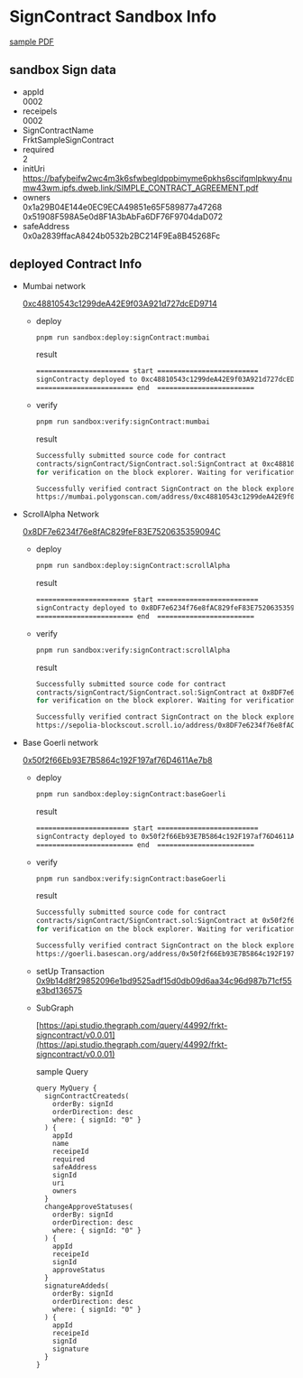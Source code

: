 # SignContract Sandbox Info

[sample PDF](https://bafybeifw2wc4m3k6sfwbegldppbimyme6pkhs6scifqmlpkwy4numw43wm.ipfs.dweb.link/SIMPLE_CONTRACT_AGREEMENT.pdf)

## sandbox Sign data

- appId  
  0002
- receipeIs  
  0002
- SignContractName  
  FrktSampleSignContract
- required  
  2
- initUri  
  https://bafybeifw2wc4m3k6sfwbegldppbimyme6pkhs6scifqmlpkwy4numw43wm.ipfs.dweb.link/SIMPLE_CONTRACT_AGREEMENT.pdf
- owners  
  0x1a29B04E144e0EC9ECA49851e65F589877a47268
  0x51908F598A5e0d8F1A3bAbFa6DF76F9704daD072
- safeAddress  
  0x0a2839ffacA8424b0532b2BC214F9Ea8B45268Fc

## deployed Contract Info

- Mumbai network

  [0xc48810543c1299deA42E9f03A921d727dcED9714](https://mumbai.polygonscan.com/address/0xc48810543c1299deA42E9f03A921d727dcED9714#code)

  - deploy

    ```bash
    pnpm run sandbox:deploy:signContract:mumbai
    ```

    result

    ```bash
    ======================= start =========================
    signContracty deployed to 0xc48810543c1299deA42E9f03A921d727dcED9714
    ======================== end  ========================
    ```

  - verify

    ```bash
    pnpm run sandbox:verify:signContract:mumbai
    ```

    result

    ```bash
    Successfully submitted source code for contract
    contracts/signContract/SignContract.sol:SignContract at 0xc48810543c1299deA42E9f03A921d727dcED9714
    for verification on the block explorer. Waiting for verification result...

    Successfully verified contract SignContract on the block explorer.
    https://mumbai.polygonscan.com/address/0xc48810543c1299deA42E9f03A921d727dcED9714#code
    ```

- ScrollAlpha Network

  [0x8DF7e6234f76e8fAC829feF83E7520635359094C](https://sepolia-blockscout.scroll.io/address/0x8DF7e6234f76e8fAC829feF83E7520635359094C#code)

  - deploy

    ```bash
    pnpm run sandbox:deploy:signContract:scrollAlpha
    ```

    result

    ```bash
    ======================= start =========================
    signContracty deployed to 0x8DF7e6234f76e8fAC829feF83E7520635359094C
    ======================== end  ========================
    ```

  - verify

    ```bash
    pnpm run sandbox:verify:signContract:scrollAlpha
    ```

    result

    ```bash
    Successfully submitted source code for contract
    contracts/signContract/SignContract.sol:SignContract at 0x8DF7e6234f76e8fAC829feF83E7520635359094C
    for verification on the block explorer. Waiting for verification result...

    Successfully verified contract SignContract on the block explorer.
    https://sepolia-blockscout.scroll.io/address/0x8DF7e6234f76e8fAC829feF83E7520635359094C#code
    ```

- Base Goerli network

  [0x50f2f66Eb93E7B5864c192F197af76D4611Ae7b8](https://goerli.basescan.org/address/0x50f2f66Eb93E7B5864c192F197af76D4611Ae7b8#code)

  - deploy

    ```bash
    pnpm run sandbox:deploy:signContract:baseGoerli
    ```

    result

    ```bash
    ======================= start =========================
    signContracty deployed to 0x50f2f66Eb93E7B5864c192F197af76D4611Ae7b8
    ======================== end  ========================
    ```

  - verify

    ```bash
    pnpm run sandbox:verify:signContract:baseGoerli
    ```

    result

    ```bash
    Successfully submitted source code for contract
    contracts/signContract/SignContract.sol:SignContract at 0x50f2f66Eb93E7B5864c192F197af76D4611Ae7b8
    for verification on the block explorer. Waiting for verification result...

    Successfully verified contract SignContract on the block explorer.
    https://goerli.basescan.org/address/0x50f2f66Eb93E7B5864c192F197af76D4611Ae7b8#code
    ```

  - setUp Transaction  
    [0x9b14d8f29852096e1bd9525adf15d0db09d6aa34c96d987b71cf55e3bd136575](https://goerli.basescan.org/tx/0x9b14d8f29852096e1bd9525adf15d0db09d6aa34c96d987b71cf55e3bd136575)

  - SubGraph

    [https://api.studio.thegraph.com/query/44992/frkt-signcontract/v0.0.01](https://api.studio.thegraph.com/query/44992/frkt-signcontract/v0.0.01)

    sample Query

    ```gql
    query MyQuery {
      signContractCreateds(
        orderBy: signId
        orderDirection: desc
        where: { signId: "0" }
      ) {
        appId
        name
        receipeId
        required
        safeAddress
        signId
        uri
        owners
      }
      changeApproveStatuses(
        orderBy: signId
        orderDirection: desc
        where: { signId: "0" }
      ) {
        appId
        receipeId
        signId
        approveStatus
      }
      signatureAddeds(
        orderBy: signId
        orderDirection: desc
        where: { signId: "0" }
      ) {
        appId
        receipeId
        signId
        signature
      }
    }
    ```
